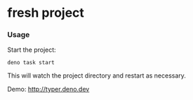 # fresh project

### Usage

Start the project:

```
deno task start
```

This will watch the project directory and restart as necessary.

 
Demo: http://typer.deno.dev
 
